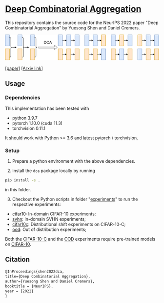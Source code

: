 # [Deep Combinatorial Aggregation](https://github.com/tum-vision/dca)

This repository contains the source code for the NeurIPS 2022 paper "Deep Combinatorial Aggregation" by Yuesong Shen and Daniel Cremers.

![dca](./images/dca.png)

[[paper](https://openreview.net/pdf?id=byMcacS8GYZ)] [[Arxiv link](http://arxiv.org/abs/2210.06436)]

## Usage

### Dependencies

This implementation has been tested with
- python 3.9.7
- pytorch 1.10.0 (cuda 11.3)
- torchvision 0.11.1

It should work with Python >= 3.6 and latest pytorch / torchvision.

### Setup
1. Prepare a python environment with the above dependencies.

2. Install the `dca` package locally by running
  ```bash
  pip install -e .
  ```
  in this folder.

3. Checkout the Python scripts in folder "[experiments](./experiments)" to run the respective experiments:
  - [cifar10](./experiments/cifar10): In-domain CIFAR-10 experiments;
  - [svhn](./experiments/svhn): In-domain SVHN experiments;
  - [cifar10c](./experiments/cifar10c): Distributional shift experiments on CIFAR-10-C;
  - [ood](./experiments/ood): Out of distribution experiments;

  Both the [CIFAR-10-C](./experiments/cifar10c) and the [OOD](./experiments/ood) experiments require pre-trained models on [CIFAR-10](./experiments/cifar10).

## Citation

```
@InProceedings{shen2022dca,
title={Deep Combinatorial Aggregation},
author={Yuesong Shen and Daniel Cremers},
booktitle = {NeurIPS},
year = {2022}
}
```
